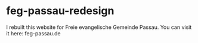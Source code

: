 # feg-passau-redesign
I rebuilt this website for Freie evangelische Gemeinde Passau. You can visit it here: feg-passau.de
